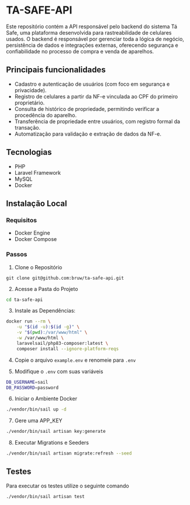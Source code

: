 # TA-SAFE-API
Este repositório contém a API responsável pelo backend do sistema Tá Safe, uma plataforma desenvolvida para rastreabilidade de celulares usados.
O backend é responsável por gerenciar toda a lógica de negócio, persistência de dados e integrações externas, oferecendo segurança e confiabilidade no processo de compra e venda de aparelhos.

## Principais funcionalidades

+ Cadastro e autenticação de usuários (com foco em segurança e privacidade).
+ Registro de celulares a partir da NF-e vinculada ao CPF do primeiro proprietário.
+ Consulta de histórico de propriedade, permitindo verificar a procedência do aparelho.
+ Transferência de propriedade entre usuários, com registro formal da transação.
+ Automatização para validação e extração de dados da NF-e.

## Tecnologias

+ PHP 
+ Laravel Framework 
+ MySQL 
+ Docker

## Instalação Local

### Requisitos
- Docker Engine
- Docker Compose

### Passos

1. Clone o Repositório
~~~git
git clone git@github.com:bruw/ta-safe-api.git
~~~

2. Acesse a Pasta do Projeto
~~~bash
cd ta-safe-api
~~~

3. Instale as Dependências:

~~~bash
docker run --rm \
    -u "$(id -u):$(id -g)" \
    -v "$(pwd):/var/www/html" \
    -w /var/www/html \
    laravelsail/php83-composer:latest \
    composer install --ignore-platform-reqs
~~~

4. Copie o arquivo `example.env` e renomeie para `.env`

5. Modifique o `.env` com suas variáveis
~~~bash
DB_USERNAME=sail
DB_PASSWORD=password
~~~

6. Iniciar o Ambiente Docker
~~~bash
./vendor/bin/sail up -d
~~~

7. Gere uma APP_KEY
~~~bash
./vendor/bin/sail artisan key:generate
~~~

8. Executar Migrations e Seeders
~~~bash
./vendor/bin/sail artisan migrate:refresh --seed
~~~

## Testes
Para executar os testes utilize o seguinte comando
~~~bash
./vendor/bin/sail artisan test
~~~


